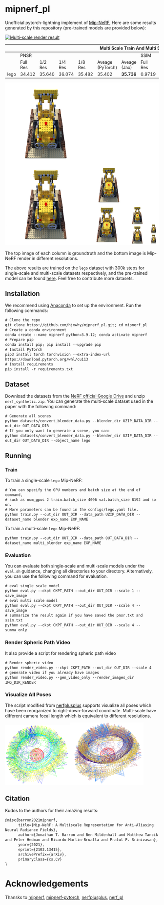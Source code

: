 # mipnerf_pl
Unofficial pytorch-lightning implement of [Mip-NeRF](https://jonbarron.info/mipnerf/), Here are some results generated by this repository (pre-trained models are provided below):

[![Multi-scale render result](https://res.cloudinary.com/marcomontalbano/image/upload/v1652148920/video_to_markdown/images/youtube--3MxfZVUOIps-c05b58ac6eb4c4700831b2b3070cd403.jpg)](https://youtu.be/3MxfZVUOIps "Multi-scale render result")

<table class="tg">
<thead>
  <tr>
    <th class="tg-0lax"></th>
    <th class="tg-baqh" colspan="12">Multi Scale Train And Multi Scale Test</th>
    <th class="tg-0lax" colspan="2">Single Scale</th>
  </tr>
</thead>
<tbody>
  <tr>
    <td class="tg-0pky"></td>
    <td class="tg-c3ow" colspan="6"><span style="font-weight:400;font-style:normal">PNSR</span></td>
    <td class="tg-c3ow" colspan="6"><span style="font-weight:400;font-style:normal">SSIM</span></td>
    <td class="tg-0lax">PSNR</td>
    <td class="tg-0lax">SSIM</td>
  </tr>
  <tr>
    <td class="tg-0pky"></td>
    <td class="tg-c3ow">Full Res</td>
    <td class="tg-c3ow">1/2 Res</td>
    <td class="tg-c3ow">1/4 Res</td>
    <td class="tg-c3ow">1/8 Res</td>
    <td class="tg-c3ow">Aveage <br>(PyTorch)</td>
    <td class="tg-c3ow">Aveage <br>(Jax)</td>
    <td class="tg-0pky">Full Res</td>
    <td class="tg-0pky"><span style="font-weight:400;font-style:normal">1/2 Res</span></td>
    <td class="tg-0pky"><span style="font-weight:400;font-style:normal">1/4 Res</span></td>
    <td class="tg-0pky"><span style="font-weight:400;font-style:normal">1/8 Res</span></td>
    <td class="tg-c3ow"><span style="font-weight:400;font-style:normal">Average</span><br><span style="font-weight:400;font-style:normal">(PyTorch)</span></td>
    <td class="tg-c3ow"><span style="font-weight:400;font-style:normal">Average</span><br><span style="font-weight:400;font-style:normal">(Jax)</span></td>
    <td class="tg-baqh" colspan="2">Full Res</td>
  </tr>
  <tr>
    <td class="tg-0pky">lego</td>
    <td class="tg-c3ow"><span style="font-weight:400;font-style:normal">34.412</span></td>
    <td class="tg-c3ow"><span style="font-weight:400;font-style:normal">35.640</span></td>
    <td class="tg-c3ow"><span style="font-weight:400;font-style:normal">36.074</span></td>
    <td class="tg-c3ow"><span style="font-weight:400;font-style:normal">35.482</span></td>
    <td class="tg-c3ow"><span style="font-weight:400;font-style:normal">35.402</span></td>
    <td class="tg-c3ow"><span style="font-weight:bold">35.736</span></td>
    <td class="tg-c3ow"><span style="font-weight:400;font-style:normal">0.9719</span></td>
    <td class="tg-c3ow"><span style="font-weight:400;font-style:normal">0.9843</span></td>
    <td class="tg-c3ow"><span style="font-weight:400;font-style:normal">0.9897</span></td>
    <td class="tg-c3ow"><span style="font-weight:400;font-style:normal">0.9912</span></td>
    <td class="tg-c3ow"><span style="font-weight:bold">0.9843</span></td>
    <td class="tg-c3ow"><span style="font-weight:bold">0.9843</span></td>
    <td class="tg-0lax">35.198</td>
    <td class="tg-0lax"><span style="font-weight:400;font-style:normal">0.985</span></td>
  </tr>
</tbody>
</table>

<img src="media/image_comp.png" width="600"/>

The top image of each column is groundtruth and the bottom image is Mip-NeRF render in different resolutions.

The above results are trained on the `lego` dataset with 300k steps for single-scale and multi-scale datasets respectively, and the pre-trained model can be found [here](https://drive.google.com/drive/folders/1QWhWkI37JDQRTcRjx6JfpUhjfKl_v8Rr?usp=sharing).
Feel free to contribute more datasets.

## Installation
We recommend using [Anaconda](https://www.anaconda.com/products/individual) to set up the environment. Run the following commands:
```
# Clone the repo
git clone https://github.com/hjxwhy/mipnerf_pl.git; cd mipnerf_pl
# Create a conda environment
conda create --name mipnerf python=3.9.12; conda activate mipnerf
# Prepare pip
conda install pip; pip install --upgrade pip
# Install PyTorch
pip3 install torch torchvision --extra-index-url https://download.pytorch.org/whl/cu113
# Install requirements
pip install -r requirements.txt
```
## Dataset
Download the datasets from the [NeRF official Google Drive](https://drive.google.com/drive/folders/128yBriW1IG_3NJ5Rp7APSTZsJqdJdfc1) and unzip `nerf_synthetic.zip`. You can generate the multi-scale dataset used in the paper with the following command:

```
# Generate all scenes
python datasets/convert_blender_data.py --blender_dir UZIP_DATA_DIR --out_dir OUT_DATA_DIR
# If you only want to generate a scene, you can:
python datasets/convert_blender_data.py --blender_dir UZIP_DATA_DIR --out_dir OUT_DATA_DIR --object_name lego
```
## Running
### Train
To train a single-scale `lego` Mip-NeRF:
```
# You can specify the GPU numbers and batch size at the end of command,
# such as num_gpus 2 train.batch_size 4096 val.batch_size 8192 and so on.
# More parameters can be found in the configs/lego.yaml file. 
python train.py --out_dir OUT_DIR --data_path UZIP_DATA_DIR --dataset_name blender exp_name EXP_NAME
```
To train a multi-scale `lego` Mip-NeRF:

```
python train.py --out_dir OUT_DIR --data_path OUT_DATA_DIR --dataset_name multi_blender exp_name EXP_NAME
```

### Evaluation

You can evaluate both single-scale and multi-scale models under the `eval.sh` guidance, changing all directories to your directory. Alternatively, you can use the following command for evaluation.

```
# eval single scale model
python eval.py --ckpt CKPT_PATH --out_dir OUT_DIR --scale 1 --save_image
# eval multi scale model
python eval.py --ckpt CKPT_PATH --out_dir OUT_DIR --scale 4 --save_image
# summarize the result again if you have saved the pnsr.txt and ssim.txt
python eval.py --ckpt CKPT_PATH --out_dir OUT_DIR --scale 4 --summa_only
```

### Render Spheric Path Video
It also provide a script for rendering spheric path video
```
# Render spheric video
python render_video.py --ckpt CKPT_PATH --out_dir OUT_DIR --scale 4
# generate video if you already have images
python render_video.py --gen_video_only --render_images_dir IMG_DIR_RENDER
```

### Visualize All Poses

The script modified from [nerfplusplus](https://github.com/Kai-46/nerfplusplus) supports visualize all poses which have been reorganized to right-down-forward coordinate. Multi-scale have different camera focal length which is equivalent to different resolutions.




<img src="media/single-scale.png" width="42%"/><img src="media/multi-scale.png" width="48%"/>


## Citation
Kudos to the authors for their amazing results:

```
@misc{barron2021mipnerf,
      title={Mip-NeRF: A Multiscale Representation for Anti-Aliasing Neural Radiance Fields},
      author={Jonathan T. Barron and Ben Mildenhall and Matthew Tancik and Peter Hedman and Ricardo Martin-Brualla and Pratul P. Srinivasan},
      year={2021},
      eprint={2103.13415},
      archivePrefix={arXiv},
      primaryClass={cs.CV}
}
```


# Acknowledgements
Thansks to [mipnerf](https://github.com/google/mipnerf),
[mipnerf-pytorch](https://github.com/AlphaPlusTT/mipnerf-pytorch),
[nerfplusplus](https://github.com/Kai-46/nerfplusplus),
[nerf_pl](https://github.com/kwea123/nerf_pl)
